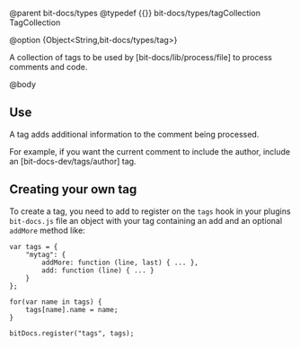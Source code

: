 @parent bit-docs/types
@typedef {{}} bit-docs/types/tagCollection TagCollection

@option {Object<String,bit-docs/types/tag>}

A collection of tags to be used by [bit-docs/lib/process/file] to process
comments and code.

@body

## Use

A tag adds additional information to the comment being processed.

For example, if you want the current comment to include the author, include
an [bit-docs-dev/tags/author] tag.

## Creating your own tag

To create a tag, you need to add to register on the `tags` hook in your
plugins `bit-docs.js` file an object with your tag containing an add and an
optional `addMore` method like:

    var tags = {
        "mytag": {
            addMore: function (line, last) { ... },
            add: function (line) { ... }
        }
    };

    for(var name in tags) {
        tags[name].name = name;
    }

    bitDocs.register("tags", tags);
